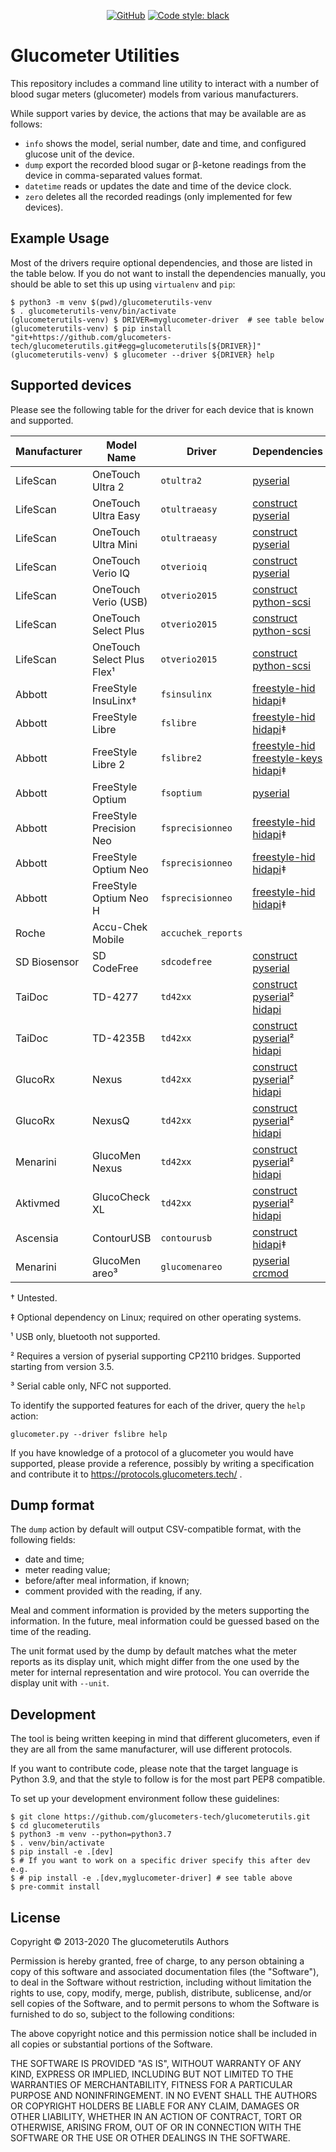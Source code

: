 <!--
SPDX-FileCopyrightText: 2013 The glucometerutils Authors

SPDX-License-Identifier: MIT
-->

<p align="center">
<a href="https://github.com/glucometers-tech/glucometerutils#license"><img alt="GitHub" src="https://img.shields.io/badge/license-MIT-green"></a>
<a href="https://github.com/psf/black"><img alt="Code style: black" src="https://img.shields.io/badge/code%20style-black-000000.svg"></a>
</p>

# Glucometer Utilities

This repository includes a command line utility to interact with a number of
blood sugar meters (glucometer) models from various manufacturers.

While support varies by device, the actions that may be available are as
follows:

 * `info` shows the model, serial number, date and time, and configured glucose
   unit of the device.
 * `dump` export the recorded blood sugar or β-ketone readings from the device
   in comma-separated values format.
 * `datetime` reads or updates the date and time of the device clock.
 * `zero` deletes all the recorded readings (only implemented for few devices).

## Example Usage

Most of the drivers require optional dependencies, and those are listed in the
table below. If you do not want to install the dependencies manually, you should
be able to set this up using `virtualenv` and `pip`:

```shell
$ python3 -m venv $(pwd)/glucometerutils-venv
$ . glucometerutils-venv/bin/activate
(glucometerutils-venv) $ DRIVER=myglucometer-driver  # see table below
(glucometerutils-venv) $ pip install "git+https://github.com/glucometers-tech/glucometerutils.git#egg=glucometerutils[${DRIVER}]"
(glucometerutils-venv) $ glucometer --driver ${DRIVER} help
```

## Supported devices

Please see the following table for the driver for each device that is known and
supported.

| Manufacturer | Model Name                 | Driver             | Dependencies                               |
| ---          | ---                        | ---                | ---                                        |
| LifeScan     | OneTouch Ultra 2           | `otultra2`         | [pyserial]                                 |
| LifeScan     | OneTouch Ultra Easy        | `otultraeasy`      | [construct] [pyserial]                     |
| LifeScan     | OneTouch Ultra Mini        | `otultraeasy`      | [construct] [pyserial]                     |
| LifeScan     | OneTouch Verio IQ          | `otverioiq`        | [construct] [pyserial]                     |
| LifeScan     | OneTouch Verio (USB)       | `otverio2015`      | [construct] [python-scsi]                  |
| LifeScan     | OneTouch Select Plus       | `otverio2015`      | [construct] [python-scsi]                  |
| LifeScan     | OneTouch Select Plus Flex¹ | `otverio2015`      | [construct] [python-scsi]                  |
| Abbott       | FreeStyle InsuLinx†        | `fsinsulinx`       | [freestyle-hid] [hidapi]‡                  |
| Abbott       | FreeStyle Libre            | `fslibre`          | [freestyle-hid] [hidapi]‡                  |
| Abbott       | FreeStyle Libre 2          | `fslibre2`         | [freestyle-hid] [freestyle-keys] [hidapi]‡ |
| Abbott       | FreeStyle Optium           | `fsoptium`         | [pyserial]                                 |
| Abbott       | FreeStyle Precision Neo    | `fsprecisionneo`   | [freestyle-hid] [hidapi]‡                  |
| Abbott       | FreeStyle Optium Neo       | `fsprecisionneo`   | [freestyle-hid] [hidapi]‡                  |
| Abbott       | FreeStyle Optium Neo H     | `fsprecisionneo`   | [freestyle-hid] [hidapi]‡                  |
| Roche        | Accu-Chek Mobile           | `accuchek_reports` |                                            |
| SD Biosensor | SD CodeFree                | `sdcodefree`       | [construct] [pyserial]                     |
| TaiDoc       | TD-4277                    | `td42xx`           | [construct] [pyserial]² [hidapi]           |
| TaiDoc       | TD-4235B                   | `td42xx`           | [construct] [pyserial]² [hidapi]           |
| GlucoRx      | Nexus                      | `td42xx`           | [construct] [pyserial]² [hidapi]           |
| GlucoRx      | NexusQ                     | `td42xx`           | [construct] [pyserial]² [hidapi]           |
| Menarini     | GlucoMen Nexus             | `td42xx`           | [construct] [pyserial]² [hidapi]           |
| Aktivmed     | GlucoCheck XL              | `td42xx`           | [construct] [pyserial]² [hidapi]           |
| Ascensia     | ContourUSB                 | `contourusb`       | [construct] [hidapi]‡                      |
| Menarini     | GlucoMen areo³             | `glucomenareo`     | [pyserial] [crcmod]                        |

† Untested.

‡ Optional dependency on Linux; required on other operating systems.

¹ USB only, bluetooth not supported.

² Requires a version of pyserial supporting CP2110 bridges. Supported starting
  from version 3.5.

³ Serial cable only, NFC not supported.

To identify the supported features for each of the driver, query the `help`
action:

    glucometer.py --driver fslibre help

If you have knowledge of a protocol of a glucometer you would have supported,
please provide a reference, possibly by writing a specification and contribute
it to https://protocols.glucometers.tech/ .

[construct]: https://construct.readthedocs.io/en/latest/
[freestyle-hid]: https://pypi.org/project/freestyle-hid/
[freestyle-keys]: https://pypi.org/project/freestyle-keys/
[pyserial]: https://pythonhosted.org/pyserial/
[python-scsi]: https://pypi.org/project/PYSCSI/
[hidapi]: https://pypi.python.org/pypi/hidapi
[crcmod]: https://pypi.org/project/crcmod/

## Dump format

The `dump` action by default will output CSV-compatible format, with the
following fields:

 * date and time;
 * meter reading value;
 * before/after meal information, if known;
 * comment provided with the reading, if any.

Meal and comment information is provided by the meters supporting the
information. In the future, meal information could be guessed based on the time
of the reading.

The unit format used by the dump by default matches what the meter reports as
its display unit, which might differ from the one used by the meter for internal
representation and wire protocol. You can override the display unit with
`--unit`.

## Development

The tool is being written keeping in mind that different glucometers,
even if they are all from the same manufacturer, will use different
protocols.

If you want to contribute code, please note that the target language
is Python 3.9, and that the style to follow is for the most part PEP8
compatible.

To set up your development environment follow these guidelines:

```shell
$ git clone https://github.com/glucometers-tech/glucometerutils.git
$ cd glucometerutils
$ python3 -m venv --python=python3.7
$ . venv/bin/activate
$ pip install -e .[dev]
$ # If you want to work on a specific driver specify this after dev e.g.
$ # pip install -e .[dev,myglucometer-driver] # see table above
$ pre-commit install
```

## License

Copyright © 2013-2020 The glucometerutils Authors

Permission is hereby granted, free of charge, to any person obtaining
a copy of this software and associated documentation files (the
"Software"), to deal in the Software without restriction, including
without limitation the rights to use, copy, modify, merge, publish,
distribute, sublicense, and/or sell copies of the Software, and to
permit persons to whom the Software is furnished to do so, subject to
the following conditions:

The above copyright notice and this permission notice shall be
included in all copies or substantial portions of the Software.

THE SOFTWARE IS PROVIDED "AS IS", WITHOUT WARRANTY OF ANY KIND,
EXPRESS OR IMPLIED, INCLUDING BUT NOT LIMITED TO THE WARRANTIES OF
MERCHANTABILITY, FITNESS FOR A PARTICULAR PURPOSE AND NONINFRINGEMENT.
IN NO EVENT SHALL THE AUTHORS OR COPYRIGHT HOLDERS BE LIABLE FOR ANY
CLAIM, DAMAGES OR OTHER LIABILITY, WHETHER IN AN ACTION OF CONTRACT,
TORT OR OTHERWISE, ARISING FROM, OUT OF OR IN CONNECTION WITH THE
SOFTWARE OR THE USE OR OTHER DEALINGS IN THE SOFTWARE.
